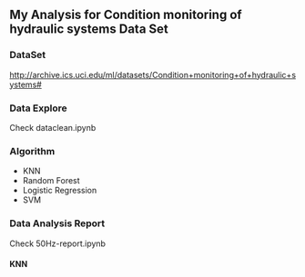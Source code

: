 ## My Analysis for Condition monitoring of hydraulic systems Data Set 

### DataSet 
<http://archive.ics.uci.edu/ml/datasets/Condition+monitoring+of+hydraulic+systems#>

### Data Explore
Check  dataclean.ipynb

### Algorithm
* KNN
* Random Forest
* Logistic Regression
* SVM

### Data Analysis Report
Check 50Hz-report.ipynb

#### KNN

